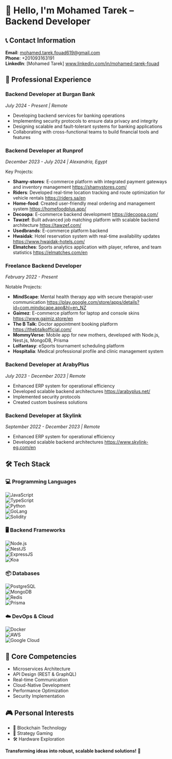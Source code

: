 # 👋 Hello, I'm **Mohamed Tarek** – Backend Developer

## 📞 Contact Information
**Email**: mohamed.tarek.fouad619@gmail.com  
**Phone**: +201093163191  
**LinkedIn**: [Mohamed Tarek] www.linkedin.com/in/mohamed-tarek-fouad

## 🚀 Professional Experience

### Backend Developer at Burgan Bank  
*July 2024 - Present | Remote*

- Developing backend services for banking operations
- Implementing security protocols to ensure data privacy and integrity
- Designing scalable and fault-tolerant systems for banking applications
- Collaborating with cross-functional teams to build financial tools and features

### Backend Developer at Runprof
*December 2023 - July 2024 | Alexandria, Egypt*

Key Projects:
- **Shamy-stores**: E-commerce platform with integrated payment gateways and inventory management https://shamystores.com/
- **Riders**: Developed real-time location tracking and route optimization for vehicle rentals https://riders.sa/en
- **Home-food**: Created user-friendly meal ordering and management system https://homefoodplus.app/
- **Decoopa**: E-commerce backend development https://decoopa.com/
- **Tawzef**: Built advanced job matching platform with scalable backend architecture https://tawzef.com/
- **Usedbrands**: E-commerce platform backend
- **Hwaidak**: Hotel reservation system with real-time availability updates https://www.hwaidak-hotels.com/
- **Elmatches**: Sports analytics application with player, referee, and team statistics https://elmatches.com/en

### Freelance Backend Developer
*February 2022 - Present*

Notable Projects:
- **MindScape**: Mental health therapy app with secure therapist-user communication https://play.google.com/store/apps/details?id=com.mindscape.app&hl=en_NZ
- **Gaimez**: E-commerce platform for laptop and console skins https://www.gaimiz.store/en
- **The B Talk**: Doctor appointment booking platform https://thebtalkofficial.com/
- **MommyVerse**: Mobile app for new mothers, developed with Node.js, Nest.js, MongoDB, Prisma
- **Lolfantasy**: eSports tournament scheduling platform
- **Hospitalia**: Medical professional profile and clinic management system

### Backend Developer at ArabyPlus  
*July 2023 - December 2023 | Remote*

- Enhanced ERP system for operational efficiency
- Developed scalable backend architectures https://arabyplus.net/
- Implemented security protocols
- Created custom business solutions 

### Backend Developer at Skylink  
*September 2022 - December 2023 | Remote*

- Enhanced ERP system for operational efficiency
- Developed scalable backend architectures https://www.skylink-eg.com/en
## 🛠️ Tech Stack

### 💻 Programming Languages
![JavaScript](https://img.shields.io/badge/-JavaScript-F7DF1E?style=flat-square&logo=javascript&logoColor=black)  
![TypeScript](https://img.shields.io/badge/-TypeScript-3178C6?style=flat-square&logo=typescript&logoColor=white)  
![Python](https://img.shields.io/badge/-Python-3776AB?style=flat-square&logo=python&logoColor=white)  
![GoLang](https://img.shields.io/badge/-Go-00ADD8?style=flat-square&logo=go&logoColor=white)  
![Solidity](https://img.shields.io/badge/-Solidity-363636?style=flat-square&logo=solidity&logoColor=white)

### 🖥️ Backend Frameworks
![Node.js](https://img.shields.io/badge/-Node.js-339933?style=flat-square&logo=node.js&logoColor=white)  
![NestJS](https://img.shields.io/badge/-NestJS-E0234E?style=flat-square&logo=nestjs&logoColor=white)  
![ExpressJS](https://img.shields.io/badge/-Express.js-000000?style=flat-square&logo=express&logoColor=white)  
![Koa](https://img.shields.io/badge/-Koa-000000?style=flat-square&logo=koa&logoColor=white)

### 📦 Databases
![PostgreSQL](https://img.shields.io/badge/-PostgreSQL-336791?style=flat-square&logo=postgresql&logoColor=white)  
![MongoDB](https://img.shields.io/badge/-MongoDB-47A248?style=flat-square&logo=mongodb&logoColor=white)  
![Redis](https://img.shields.io/badge/-Redis-DC382D?style=flat-square&logo=redis&logoColor=white)  
![Prisma](https://img.shields.io/badge/-Prisma-2D3748?style=flat-square&logo=prisma&logoColor=white)

### ☁️ DevOps & Cloud
![Docker](https://img.shields.io/badge/-Docker-2496ED?style=flat-square&logo=docker&logoColor=white)  
![AWS](https://img.shields.io/badge/-AWS-232F3E?style=flat-square&logo=amazonaws&logoColor=white)  
![Google Cloud](https://img.shields.io/badge/-Google_Cloud-4285F4?style=flat-square&logo=googlecloud&logoColor=white)

## 🌟 Core Competencies
- Microservices Architecture
- API Design (REST & GraphQL)
- Real-time Communication
- Cloud-Native Development
- Performance Optimization
- Security Implementation

## 🎮 Personal Interests
- 🔗 Blockchain Technology
- 🎲 Strategy Gaming
- 🛠️ Hardware Exploration

**Transforming ideas into robust, scalable backend solutions!** 🚀
